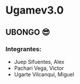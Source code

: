 # Ugamev3.0
## UBONGO :sunglasses:
### Integrantes:
* Juep Sifuentes, Alex
* Pachari Vega, Victor
* Ugarte Vilcanqui, Miguel
